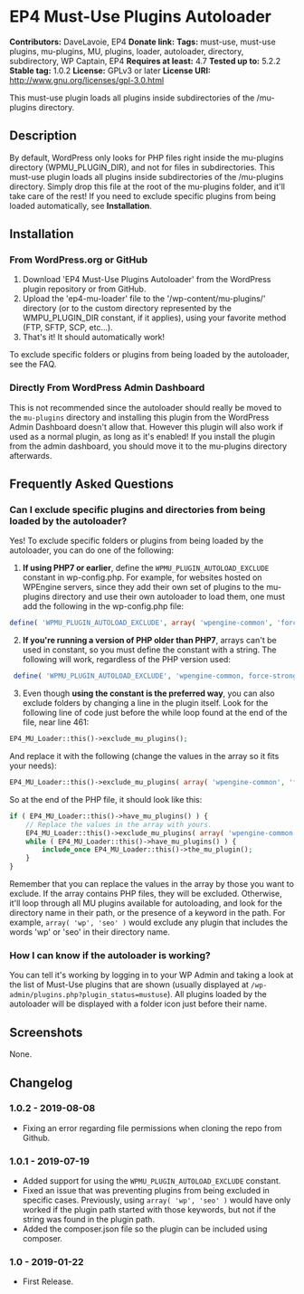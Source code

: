 EP4 Must-Use Plugins Autoloader
===============================

__Contributors:__      DaveLavoie, EP4
__Donate link:__
__Tags:__              must-use, must-use plugins, mu-plugins, MU, plugins, loader, autoloader, directory, subdirectory, WP Captain, EP4
__Requires at least:__ 4.7
__Tested up to:__      5.2.2
__Stable tag:__        1.0.2
__License:__           GPLv3 or later
__License URI:__       http://www.gnu.org/licenses/gpl-3.0.html

This must-use plugin loads all plugins inside subdirectories of the /mu-plugins directory.

Description
-----------

By default, WordPress only looks for PHP files right inside the mu-plugins directory (WPMU_PLUGIN_DIR), and not for files in subdirectories. This must-use plugin loads all plugins inside subdirectories of the /mu-plugins directory. Simply
drop this file at the root of the mu-plugins folder, and it'll take care of the rest! If you need to exclude specific plugins from being loaded automatically, see __Installation__.

Installation
------------

### From WordPress.org or GitHub ###

1. Download 'EP4 Must-Use Plugins Autoloader' from the WordPress plugin repository or from GitHub.
2. Upload the 'ep4-mu-loader' file to the '/wp-content/mu-plugins/' directory (or to the custom directory represented by the WMPU_PLUGIN_DIR constant, if it applies), using your favorite method (FTP, SFTP, SCP, etc...).
3. That's it! It should automatically work!

To exclude specific folders or plugins from being loaded by the autoloader, see the FAQ.

### Directly From WordPress Admin Dashboard ###

This is not recommended since the autoloader should really be moved to the ``mu-plugins`` directory and installing this plugin from the WordPress Admin Dashboard doesn't allow that. However this plugin will also work if used as a normal plugin, as long as it's enabled! If you install the plugin from the admin dashboard, you should move it to the mu-plugins directory afterwards.

Frequently Asked Questions
--------------------------

### Can I exclude specific plugins and directories from being loaded by the autoloader? ###

Yes! To exclude specific folders or plugins from being loaded by the autoloader, you can do one of the following:

1. **If using PHP7 or earlier**, define the `WPMU_PLUGIN_AUTOLOAD_EXCLUDE` constant in wp-config.php. For example, for websites hosted on WPEngine servers,  since they add their own set of plugins to the mu-plugins directory and use their own autoloader to load them, one must add the following in the wp-config.php file:

```php
define( 'WPMU_PLUGIN_AUTOLOAD_EXCLUDE', array( 'wpengine-common', 'force-strong-passwords' ) );
```

2. **If you're running a version of PHP older than PHP7**, arrays can't be used in constant, so you must define the constant with a string. The following will work, regardless of the PHP version used:

```php
 define( 'WPMU_PLUGIN_AUTOLOAD_EXCLUDE', 'wpengine-common, force-strong-passwords' );
```

3. Even though **using the constant is the preferred way**, you can also exclude folders by changing a line in the plugin itself. Look for the following line of code just before the while loop found at the end of the file, near line 461:

```php
EP4_MU_Loader::this()->exclude_mu_plugins();
```

And replace it with the following (change the values in the array so it fits your needs):

```php
EP4_MU_Loader::this()->exclude_mu_plugins( array( 'wpengine-common', 'force-strong-passwords' ) );
```

So at the end of the PHP file, it should look like this:

```php
if ( EP4_MU_Loader::this()->have_mu_plugins() ) {
	// Replace the values in the array with yours.
	EP4_MU_Loader::this()->exclude_mu_plugins( array( 'wpengine-common', 'force-strong-passwords' ) );
	while ( EP4_MU_Loader::this()->have_mu_plugins() ) {
		include_once EP4_MU_Loader::this()->the_mu_plugin();
	}
}
```

Remember that you can replace the values in the array by those you want to exclude. If the array contains PHP files, they will be excluded. Otherwise, it'll loop through all MU plugins available for autoloading, and look for the directory name in their path, or the presence of a keyword in the path. For example, ``array( 'wp', 'seo' )`` would exclude any plugin that includes the words 'wp' or 'seo' in their directory name.

### How I can know if the autoloader is working? ###

You can tell it's working by logging in to your WP Admin and taking a look at the list of Must-Use plugins that are shown (usually displayed at ``/wp-admin/plugins.php?plugin_status=mustuse``). All plugins loaded by the autoloader will be displayed with a folder icon just before their name.


Screenshots
-----------

None.

Changelog
---------
### 1.0.2 - 2019-08-08 ###

* Fixing an error regarding file permissions when cloning the repo from Github.

### 1.0.1 - 2019-07-19 ###

* Added support for using the ``WPMU_PLUGIN_AUTOLOAD_EXCLUDE`` constant.
* Fixed an issue that was preventing plugins from being excluded in specific cases. Previously, using ``array( 'wp', 'seo' )`` would have only worked if the plugin path started with those keywords, but not if the string was found in the plugin path.
* Added the composer.json file so the plugin can be included using composer.

### 1.0 - 2019-01-22 ###

* First Release.

